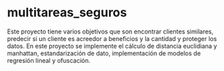 # multitareas_seguros
Este proyecto tiene varios objetivos que son encontrar clientes similares, predecir si un cliente es acreedor a beneficios y la cantidad y proteger los datos. En este proyecto se implemente el cálculo de distancia euclidiana y manhattan, estandarización de dato, implementación de modelos de regresión lineal y ofuscación.
